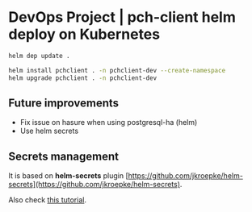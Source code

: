 # DevOps Project | pch-client helm deploy on Kubernetes

```bash
helm dep update .

helm install pchclient . -n pchclient-dev --create-namespace
helm upgrade pchclient . -n pchclient-dev
```

## Future improvements

- Fix issue on hasure when using postgresql-ha (helm)
- Use helm secrets

## Secrets management

It is based on **helm-secrets** plugin [https://github.com/jkroepke/helm-secrets](https://github.com/jkroepke/helm-secrets).

Also check [this tutorial](https://developer.epages.com/blog/tech-stories/kubernetes-deployments-with-helm-secrets/).
